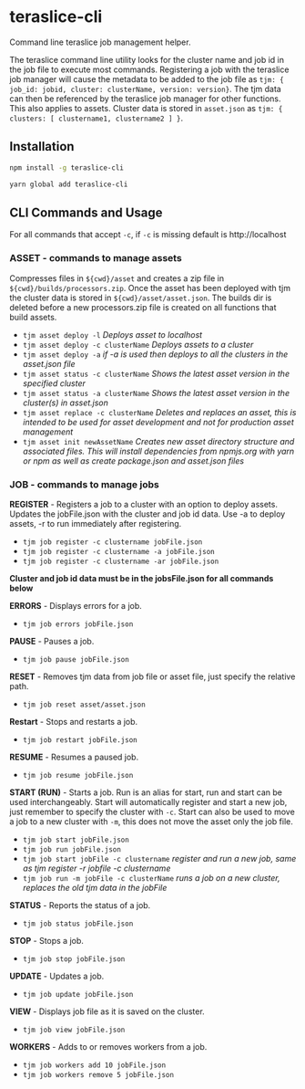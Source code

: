 # teraslice-cli
Command line teraslice job management helper.

The teraslice command line utility looks for the cluster name and job id in the job file to execute most commands. Registering a job with the teraslice job manager will cause the metadata to be added to the job file as `tjm: { job_id: jobid, cluster: clusterName, version: version}`.  The tjm data can then be referenced by the teraslice job manager for other functions.  This also applies to assets.  Cluster data is stored in `asset.json` as `tjm: { clusters: [ clustername1, clustername2 ] }`.


## Installation

```sh
npm install -g teraslice-cli
```

```sh
yarn global add teraslice-cli
```


## CLI Commands and Usage
For all commands that accept `-c`, if `-c` is missing default is http://localhost

### ASSET - commands to manage assets
Compresses files in `${cwd}/asset` and creates a zip file in `${cwd}/builds/processors.zip`.  Once the asset has been deployed with tjm the cluster data is stored in `${cwd}/asset/asset.json`.  The builds dir is deleted before a new processors.zip file is created on all functions that build assets.
- `tjm asset deploy -l` *Deploys asset to localhost*
- `tjm asset deploy -c clusterName` *Deploys assets to a cluster*
- `tjm asset deploy -a` *if -a is used then deploys to all the clusters in the asset.json file*
- `tjm asset status -c clusterName` *Shows the latest asset version in the specified cluster*
- `tjm asset status -a clusterName` *Shows the latest asset version in the cluster(s) in asset.json*
- `tjm asset replace -c clusterName` *Deletes and replaces an asset, this is intended to be used for asset development and not for production asset management*
- `tjm asset init newAssetName` *Creates new asset directory structure and associated files.  This will install dependencies from npmjs.org with yarn or npm as well as create package.json and asset.json files*

### JOB - commands to manage jobs  
**REGISTER** - Registers a job to a cluster with an option to deploy assets.  Updates the jobFile.json with the cluster and job id data.  Use -a to deploy assets, -r to run immediately after registering.
- `tjm job register -c clustername jobFile.json`
- `tjm job register -c clustername -a jobFile.json`
- `tjm job register -c clustername -ar jobFile.json`

**Cluster and job id data must be in the jobsFile.json for all commands below**

**ERRORS** - Displays errors for a job.  
- `tjm job errors jobFile.json`

**PAUSE** - Pauses a job.
- `tjm job pause jobFile.json`

**RESET** - Removes tjm data from job file or asset file, just specify the relative path.
- `tjm job reset asset/asset.json`

**Restart** - Stops and restarts a job.
- `tjm job restart jobFile.json`

**RESUME** - Resumes a paused job.
- `tjm job resume jobFile.json`

**START (RUN)** - Starts a job. Run is an alias for start, run and start can be used interchangeably.  Start will automatically register and start a new job, just remember to specify the cluster with `-c`.  Start can also be used to move a job to a new cluster with `-m`, this does not move the asset only the job file.
- `tjm job start jobFile.json`
- `tjm job run jobFile.json`
- `tjm job start jobFile -c clustername` *register and run a new job, same as tjm register -r jobfile -c clustername*
- `tjm job run -m jobFile -c clusterName` *runs a job on a new cluster, replaces the old tjm data in the jobFile*


**STATUS** - Reports the status of a job.
- `tjm job status jobFile.json`

**STOP** - Stops a job.
- `tjm job stop jobFile.json`

**UPDATE** - Updates a job.
- `tjm job update jobFile.json`

**VIEW** - Displays job file as it is saved on the cluster.
- `tjm job view jobFile.json`

**WORKERS** - Adds to or removes workers from a job.
- `tjm job workers add 10 jobFile.json`
- `tjm job workers remove 5 jobFile.json`
